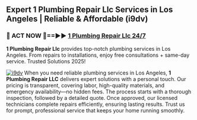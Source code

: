 ## Expert 1 Plumbing Repair Llc Services in Los Angeles | Reliable & Affordable (i9dv)  

<h3>🚿 ACT NOW 🌟==►► <a href="https://tinyurl.com/2ne6vx2x" rel="nofollow">1 Plumbing Repair Llc 24/7</a></h3>

**1 Plumbing Repair Llc** provides top-notch plumbing services in Los Angeles. From repairs to installations, enjoy free consultations + same-day service. Trusted Solutions 2025!

[![i9dv](https://i.imgur.com/4PFF4AK.jpeg)](https://tinyurl.com/2ne6vx2x)
When you need reliable plumbing services in Los Angeles, **1 Plumbing Repair LLC** delivers expert solutions with a personal touch. Our pricing is transparent, covering labor, high-quality materials, and emergency availability—no hidden fees. The process starts with a thorough inspection, followed by a detailed quote. Once approved, our licensed technicians complete repairs efficiently, ensuring lasting results. Trust us for prompt, professional service that keeps your home running smoothly.